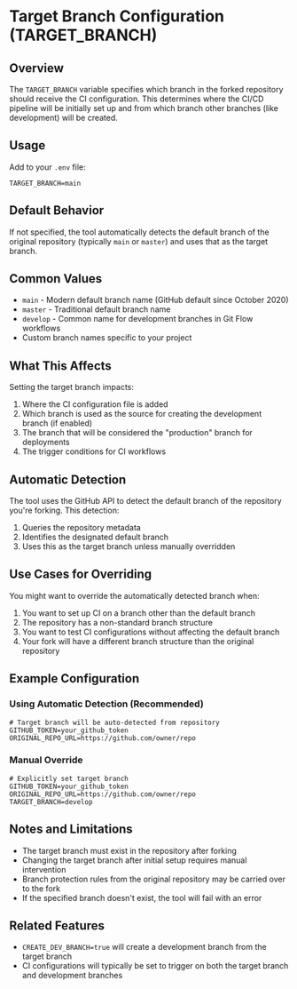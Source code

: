 # Target Branch Configuration (TARGET_BRANCH)

## Overview
The `TARGET_BRANCH` variable specifies which branch in the forked repository should receive the CI configuration. This determines where the CI/CD pipeline will be initially set up and from which branch other branches (like development) will be created.

## Usage

Add to your `.env` file:

```
TARGET_BRANCH=main
```

## Default Behavior

If not specified, the tool automatically detects the default branch of the original repository (typically `main` or `master`) and uses that as the target branch.

## Common Values

- `main` - Modern default branch name (GitHub default since October 2020)
- `master` - Traditional default branch name
- `develop` - Common name for development branches in Git Flow workflows
- Custom branch names specific to your project

## What This Affects

Setting the target branch impacts:

1. Where the CI configuration file is added
2. Which branch is used as the source for creating the development branch (if enabled)
3. The branch that will be considered the "production" branch for deployments
4. The trigger conditions for CI workflows

## Automatic Detection

The tool uses the GitHub API to detect the default branch of the repository you're forking. This detection:

1. Queries the repository metadata
2. Identifies the designated default branch
3. Uses this as the target branch unless manually overridden

## Use Cases for Overriding

You might want to override the automatically detected branch when:

1. You want to set up CI on a branch other than the default branch
2. The repository has a non-standard branch structure
3. You want to test CI configurations without affecting the default branch
4. Your fork will have a different branch structure than the original repository

## Example Configuration

### Using Automatic Detection (Recommended)
```
# Target branch will be auto-detected from repository
GITHUB_TOKEN=your_github_token
ORIGINAL_REPO_URL=https://github.com/owner/repo
```

### Manual Override
```
# Explicitly set target branch
GITHUB_TOKEN=your_github_token
ORIGINAL_REPO_URL=https://github.com/owner/repo
TARGET_BRANCH=develop
```

## Notes and Limitations

- The target branch must exist in the repository after forking
- Changing the target branch after initial setup requires manual intervention
- Branch protection rules from the original repository may be carried over to the fork
- If the specified branch doesn't exist, the tool will fail with an error

## Related Features

- `CREATE_DEV_BRANCH=true` will create a development branch from the target branch
- CI configurations will typically be set to trigger on both the target branch and development branches 